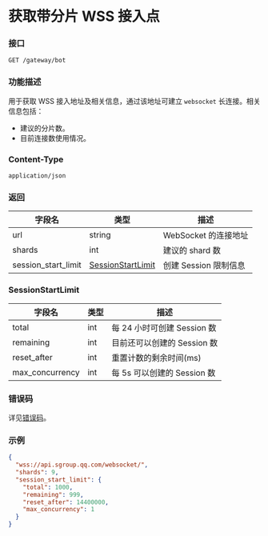 # 获取带分片 WSS 接入点

### 接口

```http
GET /gateway/bot
```

### 功能描述

用于获取 WSS 接入地址及相关信息，通过该地址可建立 `websocket` 长连接。相关信息包括：

- 建议的分片数。
- 目前连接数使用情况。

### Content-Type

```http
application/json
```

### 返回

| 字段名              | 类型                                    | 描述                  |
| ------------------- | --------------------------------------- | --------------------- |
| url                 | string                                  | WebSocket 的连接地址  |
| shards              | int                                     | 建议的 shard 数       |
| session_start_limit | [SessionStartLimit](#sessionstartlimit) | 创建 Session 限制信息 |

### SessionStartLimit

| 字段名          | 类型 | 描述                        |
| --------------- | ---- | --------------------------- |
| total           | int  | 每 24 小时可创建 Session 数 |
| remaining       | int  | 目前还可以创建的 Session 数 |
| reset_after     | int  | 重置计数的剩余时间(ms)      |
| max_concurrency | int  | 每 5s 可以创建的 Session 数 |

### 错误码

详见[错误码](../../openapi/error/error.md)。

### 示例

```json
{
  "wss://api.sgroup.qq.com/websocket/",
  "shards": 9,
  "session_start_limit": {
    "total": 1000,
    "remaining": 999,
    "reset_after": 14400000,
    "max_concurrency": 1
  }
}
```
